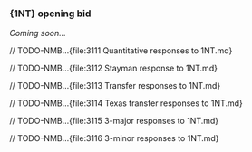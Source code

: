 ### <a name="1NT_opening_bid"> {1NT} opening bid

_Coming soon..._



// TODO-NMB...{file:3111 Quantitative responses to 1NT.md}

// TODO-NMB...{file:3112 Stayman response to 1NT.md}

// TODO-NMB...{file:3113 Transfer responses to 1NT.md}

// TODO-NMB...{file:3114 Texas transfer responses to 1NT.md}

// TODO-NMB...{file:3115 3-major responses to 1NT.md}

// TODO-NMB...{file:3116 3-minor responses to 1NT.md}
